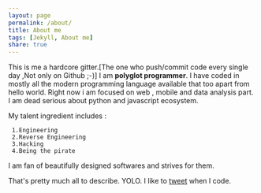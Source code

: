 ```yaml
---
layout: page
permalink: /about/
title: About me
tags: [Jekyll, About me]
share: true
---
```


This is me a hardcore gitter.[The one who push/commit code every single day ,Not only on Github ;-)]
I am <b>polyglot programmer</b>. I have coded in mostly all the modern programming language available that too apart from hello world. 
Right now i am focused on web , mobile and data analysis part. I am dead serious about python and javascript ecosystem. 

My talent ingredient includes :
    
     1.Engineering 
     2.Reverse Engineering 
     3.Hacking 
     4.Being the pirate 

I am fan of beautifully designed softwares and strives for them.

That's pretty much all to describe. YOLO. I like to <a href="https://twitter.com/root3d" target="_blank">tweet</a> when I code.

 

